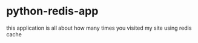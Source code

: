 # python-redis-app
this application is all about how many times you visited my site using redis cache
